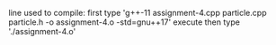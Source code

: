 line used to compile:
first type 'g++-11 assignment-4.cpp particle.cpp particle.h -o assignment-4.o -std=gnu++17'
execute then type './assignment-4.o'